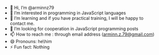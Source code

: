 - 👋 Hi, I’m @arminnz79
- 👀 I’m interested in programming in JavaScript languages
- 🌱 I’m learning and if you have practical training, I will be happy to contact me.
- 💞️ I’m looking for cooperation in JavaScript programming posts
- 📫 How to reach me : through email address (arminn.z.79@gmail.com)
- 😄 Pronouns: he\him
- ⚡ Fun fact: Nothing

<!---
arminnz79/arminnz79 is a ✨ special ✨ repository because its `README.md` (this file) appears on your GitHub profile.
You can click the Preview link to take a look at your changes.
--->
